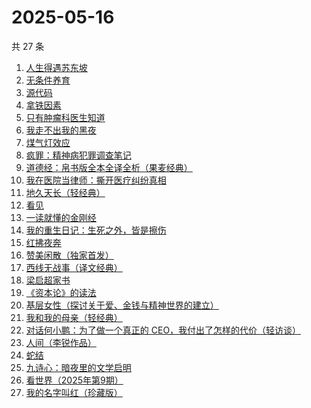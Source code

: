 # 2025-05-16

共 27 条

<!-- BEGIN WEREAD -->
<!-- 最后更新时间 2025-05-16 06:25:02 +0800 -->
1. [人生得遇苏东坡](https://weread.qq.com/web/bookDetail/3e4329d0813ab9e2bg013519)
1. [无条件养育](https://weread.qq.com/web/bookDetail/27b327b05e44c227b752c9d)
1. [源代码](https://weread.qq.com/web/bookDetail/b7932540813ab9ecdg014812)
1. [拿铁因素](https://weread.qq.com/web/bookDetail/a1a32200813ab9e87g014bf7)
1. [只有肿瘤科医生知道](https://weread.qq.com/web/bookDetail/6fd32b60813ab9e2cg0149b3)
1. [我走不出我的黑夜](https://weread.qq.com/web/bookDetail/36932a20813ab9ee8g015d45)
1. [煤气灯效应](https://weread.qq.com/web/bookDetail/1df32da0813ab9e38g0101bc)
1. [疯罪：精神病犯罪调查笔记](https://weread.qq.com/web/bookDetail/64432c20813ab9ec0g01849d)
1. [道德经：帛书版全本全译全析（果麦经典）](https://weread.qq.com/web/bookDetail/63632e70813ab8edbg016f79)
1. [我在医院当律师：撕开医疗纠纷真相](https://weread.qq.com/web/bookDetail/01132370813ab9ea5g01964a)
1. [地久天长（轻经典）](https://weread.qq.com/web/bookDetail/c3832400813ab9ec0g013d0e)
1. [看见](https://weread.qq.com/web/bookDetail/4b2321a0543d154b29d16b6)
1. [一读就懂的金刚经](https://weread.qq.com/web/bookDetail/0a232c70813ab9d9bg012217)
1. [我的重生日记：生死之外，皆是擦伤](https://weread.qq.com/web/bookDetail/d7432640813ab9560g013cc5)
1. [红拂夜奔](https://weread.qq.com/web/bookDetail/e1c32ed05dedbbe1ca7ef1e)
1. [赞美闲散（独家首发）](https://weread.qq.com/web/bookDetail/05a322e0813ab9ec0g01916d)
1. [西线无战事（译文经典）](https://weread.qq.com/web/bookDetail/a1932750813ab6e79g017e78)
1. [梁启超家书](https://weread.qq.com/web/bookDetail/72932a505c6d4e7297b5ca3)
1. [《资本论》的读法](https://weread.qq.com/web/bookDetail/00832e60813ab77a2g0108d5)
1. [基层女性（探讨关于爱、金钱与精神世界的建立）](https://weread.qq.com/web/bookDetail/d3c3209072646383d3ce031)
1. [我和我的母亲（轻经典）](https://weread.qq.com/web/bookDetail/de132b00813ab9ba1g0124df)
1. [对话何小鹏：为了做一个真正的 CEO，我付出了怎样的代价（轻访谈）](https://weread.qq.com/web/bookDetail/00a32bb0813ab9ebag015815)
1. [人间（李锐作品）](https://weread.qq.com/web/bookDetail/8bd32de0813ab9a1cg014609)
1. [蛇结](https://weread.qq.com/web/bookDetail/e77328b0813ab83b6g014aea)
1. [九诗心：暗夜里的文学启明](https://weread.qq.com/web/bookDetail/f7e32280813ab9eb3g015d98)
1. [看世界（2025年第9期）](https://weread.qq.com/web/bookDetail/ff232b20813ab9ebeg016a91)
1. [我的名字叫红（珍藏版）](https://weread.qq.com/web/bookDetail/06832650716dd9300689c84)
<!-- END WEREAD -->
